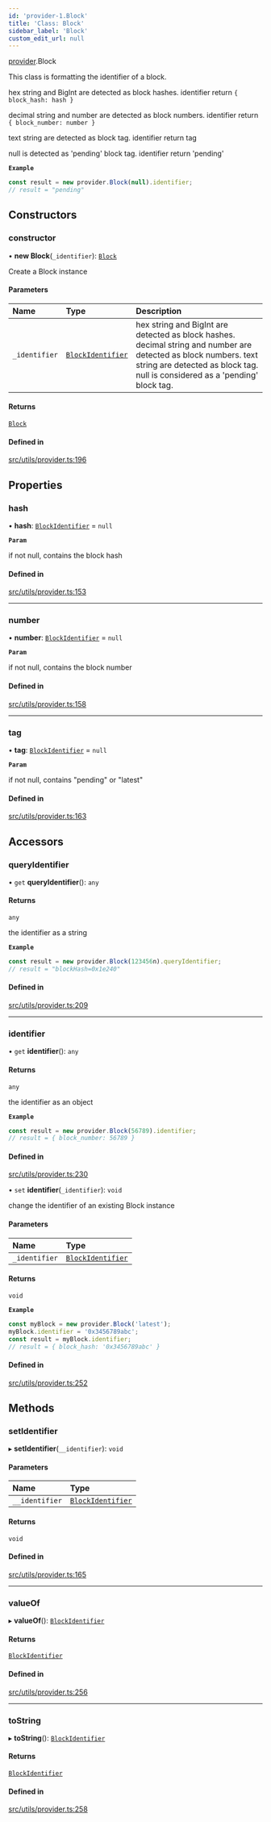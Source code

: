 ```yaml
---
id: 'provider-1.Block'
title: 'Class: Block'
sidebar_label: 'Block'
custom_edit_url: null
---
```


[provider](../namespaces/provider-1.md).Block

This class is formatting the identifier of a block.

hex string and BigInt are detected as block hashes. identifier return `{ block_hash: hash }`

decimal string and number are detected as block numbers. identifier return `{ block_number: number }`

text string are detected as block tag. identifier return tag

null is detected as 'pending' block tag. identifier return 'pending'

**`Example`**

```typescript
const result = new provider.Block(null).identifier;
// result = "pending"
```

## Constructors

### constructor

• **new Block**(`_identifier`): [`Block`](provider-1.Block.md)

Create a Block instance

#### Parameters

| Name          | Type                                                        | Description                                                                                                                                                                                      |
| :------------ | :---------------------------------------------------------- | :----------------------------------------------------------------------------------------------------------------------------------------------------------------------------------------------- |
| `_identifier` | [`BlockIdentifier`](../namespaces/types.md#blockidentifier) | hex string and BigInt are detected as block hashes. decimal string and number are detected as block numbers. text string are detected as block tag. null is considered as a 'pending' block tag. |

#### Returns

[`Block`](provider-1.Block.md)

#### Defined in

[src/utils/provider.ts:196](https://github.com/starknet-io/starknet.js/blob/v6.11.0/src/utils/provider.ts#L196)

## Properties

### hash

• **hash**: [`BlockIdentifier`](../namespaces/types.md#blockidentifier) = `null`

**`Param`**

if not null, contains the block hash

#### Defined in

[src/utils/provider.ts:153](https://github.com/starknet-io/starknet.js/blob/v6.11.0/src/utils/provider.ts#L153)

---

### number

• **number**: [`BlockIdentifier`](../namespaces/types.md#blockidentifier) = `null`

**`Param`**

if not null, contains the block number

#### Defined in

[src/utils/provider.ts:158](https://github.com/starknet-io/starknet.js/blob/v6.11.0/src/utils/provider.ts#L158)

---

### tag

• **tag**: [`BlockIdentifier`](../namespaces/types.md#blockidentifier) = `null`

**`Param`**

if not null, contains "pending" or "latest"

#### Defined in

[src/utils/provider.ts:163](https://github.com/starknet-io/starknet.js/blob/v6.11.0/src/utils/provider.ts#L163)

## Accessors

### queryIdentifier

• `get` **queryIdentifier**(): `any`

#### Returns

`any`

the identifier as a string

**`Example`**

```typescript
const result = new provider.Block(123456n).queryIdentifier;
// result = "blockHash=0x1e240"
```

#### Defined in

[src/utils/provider.ts:209](https://github.com/starknet-io/starknet.js/blob/v6.11.0/src/utils/provider.ts#L209)

---

### identifier

• `get` **identifier**(): `any`

#### Returns

`any`

the identifier as an object

**`Example`**

```typescript
const result = new provider.Block(56789).identifier;
// result = { block_number: 56789 }
```

#### Defined in

[src/utils/provider.ts:230](https://github.com/starknet-io/starknet.js/blob/v6.11.0/src/utils/provider.ts#L230)

• `set` **identifier**(`_identifier`): `void`

change the identifier of an existing Block instance

#### Parameters

| Name          | Type                                                        |
| :------------ | :---------------------------------------------------------- |
| `_identifier` | [`BlockIdentifier`](../namespaces/types.md#blockidentifier) |

#### Returns

`void`

**`Example`**

```typescript
const myBlock = new provider.Block('latest');
myBlock.identifier = '0x3456789abc';
const result = myBlock.identifier;
// result = { block_hash: '0x3456789abc' }
```

#### Defined in

[src/utils/provider.ts:252](https://github.com/starknet-io/starknet.js/blob/v6.11.0/src/utils/provider.ts#L252)

## Methods

### setIdentifier

▸ **setIdentifier**(`__identifier`): `void`

#### Parameters

| Name           | Type                                                        |
| :------------- | :---------------------------------------------------------- |
| `__identifier` | [`BlockIdentifier`](../namespaces/types.md#blockidentifier) |

#### Returns

`void`

#### Defined in

[src/utils/provider.ts:165](https://github.com/starknet-io/starknet.js/blob/v6.11.0/src/utils/provider.ts#L165)

---

### valueOf

▸ **valueOf**(): [`BlockIdentifier`](../namespaces/types.md#blockidentifier)

#### Returns

[`BlockIdentifier`](../namespaces/types.md#blockidentifier)

#### Defined in

[src/utils/provider.ts:256](https://github.com/starknet-io/starknet.js/blob/v6.11.0/src/utils/provider.ts#L256)

---

### toString

▸ **toString**(): [`BlockIdentifier`](../namespaces/types.md#blockidentifier)

#### Returns

[`BlockIdentifier`](../namespaces/types.md#blockidentifier)

#### Defined in

[src/utils/provider.ts:258](https://github.com/starknet-io/starknet.js/blob/v6.11.0/src/utils/provider.ts#L258)
